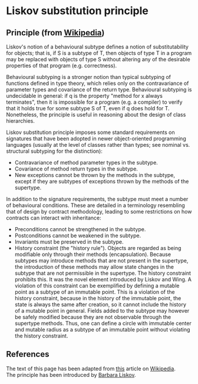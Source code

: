 # Liskov substitution principle

## Principle (from [Wikipedia](https://www.wikipedia.org/))
Liskov's notion of a behavioural subtype defines a notion of substitutability for objects; that is, if S is a subtype of T, then objects of type T in a program may be replaced with objects of type S without altering any of the desirable properties of that program (e.g. correctness).

Behavioural subtyping is a stronger notion than typical subtyping of functions defined in type theory, which relies only on the contravariance of parameter types and covariance of the return type. Behavioural subtyping is undecidable in general: if q is the property "method for x always terminates", then it is impossible for a program (e.g. a compiler) to verify that it holds true for some subtype S of T, even if q does hold for T. Nonetheless, the principle is useful in reasoning about the design of class hierarchies.

Liskov substitution principle imposes some standard requirements on signatures that have been adopted in newer object-oriented programming languages (usually at the level of classes rather than types; see nominal vs. structural subtyping for the distinction):

* Contravariance of method parameter types in the subtype.
* Covariance of method return types in the subtype.
* New exceptions cannot be thrown by the methods in the subtype, except if they are subtypes of exceptions thrown by the methods of the supertype.

In addition to the signature requirements, the subtype must meet a number of behavioural conditions. These are detailed in a terminology resembling that of design by contract methodology, leading to some restrictions on how contracts can interact with inheritance:

* Preconditions cannot be strengthened in the subtype.
* Postconditions cannot be weakened in the subtype.
* Invariants must be preserved in the subtype.
* History constraint (the "history rule"). Objects are regarded as being modifiable only through their methods (encapsulation). Because subtypes may introduce methods that are not present in the supertype, the introduction of these methods may allow state changes in the subtype that are not permissible in the supertype. The history constraint prohibits this. It was the novel element introduced by Liskov and Wing. A violation of this constraint can be exemplified by defining a mutable point as a subtype of an immutable point. This is a violation of the history constraint, because in the history of the immutable point, the state is always the same after creation, so it cannot include the history of a mutable point in general. Fields added to the subtype may however be safely modified because they are not observable through the supertype methods. Thus, one can define a circle with immutable center and mutable radius as a subtype of an immutable point without violating the history constraint.

## References

The text of this page has been adapted from [this](https://en.wikipedia.org/wiki/Liskov_substitution_principle) article on  [Wikipedia](https://www.wikipedia.org/).  
The principle has been introduced by [Barbara Liskov](https://en.wikipedia.org/wiki/Barbara_Liskov).  
